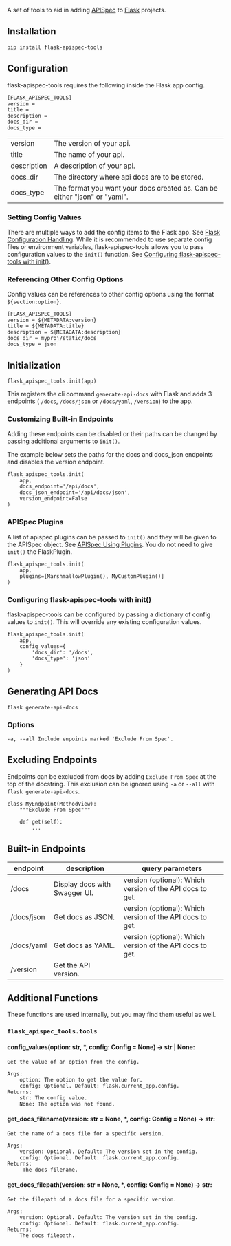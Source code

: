 
A set of tools to aid in adding [APISpec](https://apispec.readthedocs.io/en/latest/) to [Flask](https://palletsprojects.com/p/flask) projects.


## Installation

```
pip install flask-apispec-tools
```

## Configuration
flask-apispec-tools requires the following inside the Flask app config.
```
[FLASK_APISPEC_TOOLS]
version =
title =
description =
docs_dir =
docs_type =
```
|             |                                                                           |
|-------------|---------------------------------------------------------------------------|
| version     | The version of your api.                                                  |
| title       | The name of your api.                                                     |
| description | A description of your api.                                                |
| docs_dir    | The directory where api docs are to be stored.                            |
| docs_type   | The format you want your docs created as. Can be either "json" or "yaml". |

### Setting Config Values
There are multiple ways to add the config items to the Flask app. See [Flask Configuration Handling](https://flask.palletsprojects.com/en/2.2.x/config/). While it is recommended to use separate config files or environment variables, flask-apispec-tools allows you to pass configuration values to the `init()` function. See [Configuring flask-apispec-tools with init()](#configuring-flask-apispec-tools-with-init).

### Referencing Other Config Options
Config values can be references to other config options using the format `${section:option}`.
```
[FLASK_APISPEC_TOOLS]
version = ${METADATA:version}
title = ${METADATA:title}
description = ${METADATA:description}
docs_dir = myproj/static/docs
docs_type = json
```
## Initialization
```flask_apispec_tools.init(app)```

This registers the cli command `generate-api-docs` with Flask and adds 3 endpoints ( `/docs`, `/docs/json` or `/docs/yaml`, `/version`) to the app.

### Customizing Built-in Endpoints
Adding these endpoints can be disabled or their paths can be changed by passing additional arguments to `init()`.

The example below sets the paths for the docs and docs_json endpoints and disables the version endpoint.

```
flask_apispec_tools.init(
    app,
    docs_endpoint='/api/docs',
    docs_json_endpoint='/api/docs/json',
    version_endpoint=False
)
```
### APISpec Plugins
A list of apispec plugins can be passed to `init()` and they will be given to the APISpec object. See [APISpec Using Plugins](https://apispec.readthedocs.io/en/latest/using_plugins.html). You do not need to give `init()` the FlaskPlugin.
```
flask_apispec_tools.init(
    app,
    plugins=[MarshmallowPlugin(), MyCustomPlugin()]
)
```
### Configuring flask-apispec-tools with init()
flask-apispec-tools can be configured by passing a dictionary of config values to `init()`. This will override any existing configuration values.
```
flask_apispec_tools.init(
    app,
    config_values={
        'docs_dir': '/docs',
        'docs_type': 'json'
    }
)
```
## Generating API Docs
`flask generate-api-docs`

### Options
`-a, --all Include enpoints marked 'Exclude From Spec'.`

## Excluding Endpoints
Endpoints can be excluded from docs by adding `Exclude From Spec` at the top of the docstring. This exclusion can be ignored using `-a` or `--all` with `flask generate-api-docs`.
```
class MyEndpoint(MethodView):
    """Exclude From Spec"""

    def get(self):
        ...
```

## Built-in Endpoints
| endpoint   | description                   | query parameters                                          |
|------------|-------------------------------|-----------------------------------------------------------|
| /docs      | Display docs with Swagger UI. | version (optional): Which version of the API docs to get. |
| /docs/json | Get docs as JSON.             | version (optional): Which version of the API docs to get. |
| /docs/yaml | Get docs as YAML.             | version (optional): Which version of the API docs to get. |
| /version   | Get the API version.          |                                                           |

## Additional Functions
These functions are used internally, but you may find them useful as well.  
### `flask_apispec_tools.tools`
#### config_values(option: str, \*, config: Config = None) -> str | None:
```
Get the value of an option from the config.  

Args:  
	option: The option to get the value for. 
	config: Optional. Default: flask.current_app.config.  
Returns:  
	str: The config value. 
	None: The option was not found.
```

#### get_docs_filename(version: str = None, \*, config: Config = None) -> str:
```
Get the name of a docs file for a specific version.  

Args:  
	version: Optional. Default: The version set in the config. 
	config: Optional. Default: flask.current_app.config.  
Returns:  
	 The docs filename.
```

#### get_docs_filepath(version: str = None, \*, config: Config = None) -> str:
```  
Get the filepath of a docs file for a specific version.  
  
Args:  
	version: Optional. Default: The version set in the config. 
	config: Optional. Default: flask.current_app.config.  
Returns:  
	The docs filepath.
 ```
